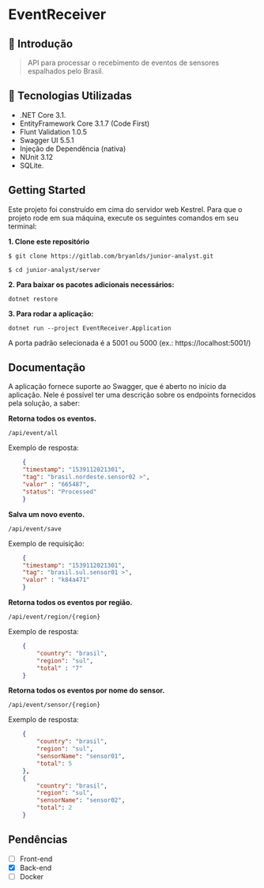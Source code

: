 # EventReceiver

## 🚀 Introdução
> API para processar o recebimento de eventos de sensores espalhados pelo Brasil.

## 🔧 Tecnologias Utilizadas
 - .NET Core 3.1.
 - EntityFramework Core 3.1.7 (Code First)
 - Flunt Validation 1.0.5
 - Swagger UI 5.5.1
 - Injeção de Dependência (nativa)
 - NUnit 3.12
 - SQLite.


## Getting Started
Este projeto foi construído em cima do servidor web Kestrel. Para que o projeto rode em sua máquina, execute os seguintes comandos em seu terminal:


**1. Clone este repositório**

```
$ git clone https://gitlab.com/bryanlds/junior-analyst.git

$ cd junior-analyst/server
```

**2. Para baixar os pacotes adicionais necessários:**
```shell
dotnet restore
```
**3. Para rodar a aplicação:**
```shell
dotnet run --project EventReceiver.Application
```

A porta padrão selecionada é a 5001 ou 5000 (ex.: https://localhost:5001/)

## Documentação
A aplicação fornece suporte ao Swagger, que é aberto no início da aplicação. Nele é possível ter uma descrição sobre os endpoints fornecidos pela solução, a saber:

**Retorna todos os eventos.**
```
/api/event/all
```
Exemplo de resposta:
```json
    {
    "timestamp": "1539112021301",
    "tag": "brasil.nordeste.sensor02 >",
    "valor" : "665487",
    "status": "Processed"
    }
```

**Salva um novo evento.**
```
/api/event/save
```
Exemplo de requisição:
```json
    {
    "timestamp": "1539112021301",
    "tag": "brasil.sul.sensor01 >",
    "valor" : "k84a471"
    }
```

**Retorna todos os eventos por região.**
```
/api/event/region/{region}
```
Exemplo de resposta:
```json
    {
        "country": "brasil",
        "region": "sul",
        "total" : "7"
    }
```

**Retorna todos os eventos por nome do sensor.**
```
/api/event/sensor/{region}
```
Exemplo de resposta:
```json
    {
        "country": "brasil",
        "region": "sul",
        "sensorName": "sensor01",
        "total": 5
    },
    {
        "country": "brasil",
        "region": "sul",
        "sensorName": "sensor02",
        "total": 2
    }
```
## Pendências

  - [ ] Front-end
  - [x] Back-end
  - [ ] Docker
